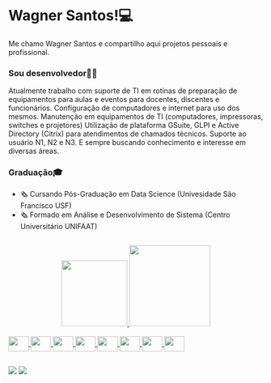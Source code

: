 # Wagner Santos!💻

Me chamo Wagner Santos e compartilho aqui projetos pessoais e profissional.

### Sou desenvolvedor👨‍💻

Atualmente trabalho com suporte de TI em rotinas de preparação de equipamentos para aulas e eventos para docentes, discentes e funcionários.
Configuração de computadores e internet para uso dos mesmos. Manutenção em equipamentos de TI (computadores, impressoras, switches e projetores)
Utilização de plataforma GSuite, GLPI e Active Directory (Citrix) para atendimentos de chamados técnicos.
Suporte ao usuário N1, N2 e N3. E sempre buscando conhecimento e interesse em diversas áreas.

### Graduação🎓

- 🗞 Cursando Pós-Graduação em Data Science (Univesidade São Francisco USF)
- 🗞 Formado em Análise e Desenvolvimento de Sistema (Centro Universitário UNIFAAT)


##

<div align="center">
  <a href="https://github.com/wagnersantos98">
  <img height="130em" src="https://github-readme-stats.vercel.app/api?username=wagnersantos98&show_icons=true&theme=dark&include_all_commits=true&count_private=true"/>
  <img height="160em" src="https://github-readme-stats.vercel.app/api/top-langs/?username=wagnersantos98&layout=compact&langs_count=7&theme=dark"/>
</div>
<div style="display: inline_block"><br>
  <img align="center" height="30" width="40" src="https://cdn.jsdelivr.net/gh/devicons/devicon/icons/java/java-original.svg">
  <img align="center" height="30" width="40" src="https://cdn.jsdelivr.net/gh/devicons/devicon/icons/javascript/javascript-original.svg">
  <img align="center" height="30" width="40" src="https://cdn.jsdelivr.net/gh/devicons/devicon/icons/html5/html5-original.svg">
  <img align="center" height="30" width="40" src="https://cdn.jsdelivr.net/gh/devicons/devicon/icons/css3/css3-original.svg">
  <img align="center" height="30" width="40" src="https://cdn.jsdelivr.net/gh/devicons/devicon/icons/php/php-original.svg">
  <img align="center" height="30" width="40" src="https://cdn.jsdelivr.net/gh/devicons/devicon/icons/dart/dart-original.svg">
  <img align="center" height="30" width="40" src="https://cdn.jsdelivr.net/gh/devicons/devicon/icons/python/python-original.svg">
  <img align="center" height="30" width="40" src="https://cdn.jsdelivr.net/gh/devicons/devicon/icons/csharp/csharp-original.svg">
</div>

  
##
 
<div>  
  <a href = "mailto:wagner.jesus98@outlook.com"><img src="https://img.shields.io/badge/Microsoft_Outlook-0078D4?style=for-the-badge&logo=microsoft-outlook&logoColor=white" target="_blank"></a>
  <a href="https://www.linkedin.com/in/wagnersjesus/" target="_blank"><img src="https://img.shields.io/badge/-LinkedIn-%230077B5?style=for-the-badge&logo=linkedin&logoColor=white" target="_blank"></a> 
 
 
</div>
